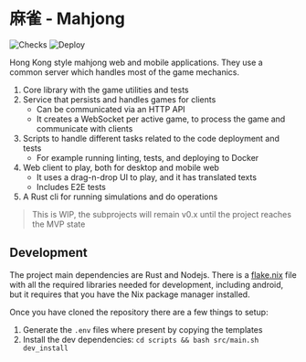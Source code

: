 # 麻雀 - Mahjong

![Checks](https://github.com/igncp/mahjong/actions/workflows/checks.yml/badge.svg) ![Deploy](https://github.com/igncp/mahjong/actions/workflows/deploy.yml/badge.svg)

Hong Kong style mahjong web and mobile applications. They use a common server which handles most of the game mechanics.

1. Core library with the game utilities and tests
1. Service that persists and handles games for clients
    - Can be communicated via an HTTP API
    - It creates a WebSocket per active game, to process the game and communicate with clients
1. Scripts to handle different tasks related to the code deployment and tests
    - For example running linting, tests, and deploying to Docker
1. Web client to play, both for desktop and mobile web
    - It uses a drag-n-drop UI to play, and it has translated texts
    - Includes E2E tests
1. A Rust cli for running simulations and do operations

> This is WIP, the subprojects will remain v0.x until the project reaches the MVP state

## Development

The project main dependencies are Rust and Nodejs. There is a
[flake.nix](./flake.nix) file with all the required libraries needed for
development, including android, but it requires that you have the Nix package
manager installed.

Once you have cloned the repository there are a few things to setup:

1. Generate the `.env` files where present by copying the templates
1. Install the dev dependencies: `cd scripts && bash src/main.sh dev_install`
